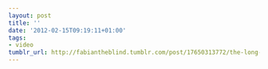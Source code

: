 ```yaml
---
layout: post
title: ''
date: '2012-02-15T09:19:11+01:00'
tags:
- video
tumblr_url: http://fabiantheblind.tumblr.com/post/17650313772/the-long-run-kolloquiums-prasentation-von-fabian
---
```

